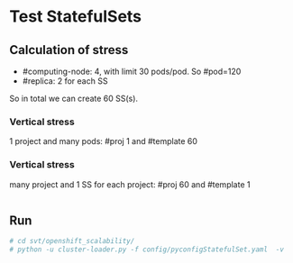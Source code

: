 # Test StatefulSets


## Calculation of stress

* #computing-node: 4, with limit 30 pods/pod. So #pod=120
* #replica: 2 for each SS

So in total we can create 60 SS(s).

### Vertical stress
1 project and many pods: #proj 1 and #template 60

### Vertical stress
many project and 1 SS for each project: #proj 60 and #template 1

```sh

```

## Run

```sh
# cd svt/openshift_scalability/
# python -u cluster-loader.py -f config/pyconfigStatefulSet.yaml  -v
```